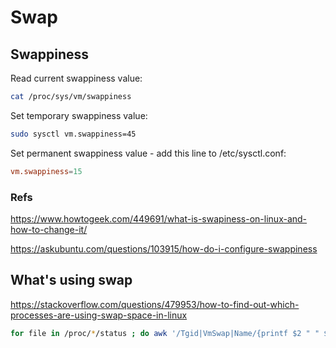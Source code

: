 Swap
====

Swappiness
----------

Read current swappiness value:

```bash
cat /proc/sys/vm/swappiness
```

Set temporary swappiness value:

```bash
sudo sysctl vm.swappiness=45
```

Set permanent swappiness value - add this line to /etc/sysctl.conf:

```conf
vm.swappiness=15
```


### Refs

https://www.howtogeek.com/449691/what-is-swapiness-on-linux-and-how-to-change-it/

https://askubuntu.com/questions/103915/how-do-i-configure-swappiness



What's using swap
-----------------

https://stackoverflow.com/questions/479953/how-to-find-out-which-processes-are-using-swap-space-in-linux

```bash
for file in /proc/*/status ; do awk '/Tgid|VmSwap|Name/{printf $2 " " $3}END{ print ""}' $file; done | grep kB  | sort -k 3 -n
```
